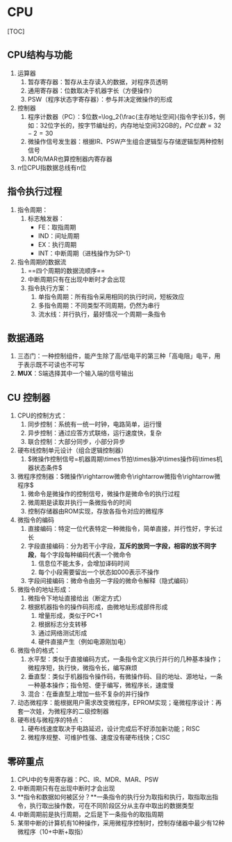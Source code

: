 # CPU

[TOC]

## CPU结构与功能

1. 运算器
   1. 暂存寄存器：暂存从主存读入的数据，对程序员透明
   2. 通用寄存器：位数取决于机器字长（方便操作）
   3. PSW（程序状态字寄存器）：参与并决定微操作的形成
2. 控制器
   1. 程序计数器（PC）：$位数=\log_2{\frac{主存地址空间}{指令字长}}$，例如：32位字长的，按字节编址的，内存地址空间32GB的，$PC位数=32-2=30$
   2. 微操作信号发生器：根据IR、PSW产生组合逻辑型与存储逻辑型两种控制信号
   3. MDR/MAR也算控制器内寄存器
3. n位CPU指数据总线有n位



## 指令执行过程

1. 指令周期：
   1. 标志触发器：
      * FE：取指周期
      * IND：间址周期
      * EX：执行周期
      * INT：中断周期（进栈操作为SP-1）
2. 指令周期的数据流
   1. ==四个周期的数据流顺序==
   2. 中断周期只有在出现中断时才会出现
   3. 指令执行方案：
      1. 单指令周期：所有指令采用相同的执行时间，短板效应
      2. 多指令周期：不同类型不同周期，仍然为串行
      3. 流水线：并行执行，最好情况一个周期一条指令



## 数据通路

1. 三态门：一种控制组件，能产生除了高/低电平的第三种「高电阻」电平，用于表示既不可读也不可写
2. **MUX**：S端选择其中一个输入端的信号输出



## CU 控制器

1. CPU的控制方式：
   1. 同步控制：系统有一统一时钟，电路简单，运行慢
   2. 异步控制：通过应答方式联络，运行速度快，复杂
   3. 联合控制：大部分同步，小部分异步
2. 硬布线控制单元设计（组合逻辑控制器）
   1. $微操作控制信号=机器周期\times节拍\times脉冲\times操作码\times机器状态条件$
3. 微程序控制器：$微操作\rightarrow微命令\rightarrow微指令\rightarrow微程序$
   1. 微命令是微操作的控制信号，微操作是微命令的执行过程
   2. 微周期是读取并执行一条微指令的时间
   3. 控制存储器由ROM实现，存放各指令对应的微程序
4. 微指令的编码
   1. 直接编码：特定一位代表特定一种微指令，简单直接，并行性好，字长过长
   2. 字段直接编码：分为若干小字段，**互斥的放同一字段，相容的放不同字段**，每个字段每种编码代表一个微命令
      1. 信息位不能太多，会增加译码时间
      2. 每个小段需要留出一个状态如000表示不操作
   3. 字段间接编码：微命令由另一字段的微命令解释（隐式编码）
5. 微指令的地址形成：
   1. 微指令下地址直接给出（断定方式）
   2. 根据机器指令的操作码形成，由微地址形成部件形成
      1. 增量形成，类似于PC+1
      2. 根据标志分支转移
      3. 通过网络测试形成
      4. 硬件直接产生（例如电源刚加电）
6. 微指令的格式：
   1. 水平型：类似于直接编码方式，一条指令定义执行并行的几种基本操作；微程序短，执行快，微指令长，编写麻烦
   2. 垂直型：类似于机器指令操作码，有微操作码、目的地址、源地址，一条一种基本操作；指令短、便于编写，微程序长，速度慢
   3. 混合：在垂直型上增加一些不复杂的并行操作
7. 动态微程序：能根据用户需求改变微程序，EPROM实现；毫微程序设计：再套一次娃，为微程序的二级控制器
8. 硬布线与微程序的特点：
   1. 硬布线速度取决于电路延迟，设计完成后不好添加新功能；RISC
   2. 微程序规整、可维护性强、速度没有硬布线快；CISC



## 零碎重点

1. CPU中的专用寄存器：PC、IR、MDR、MAR、PSW
2. 中断周期只有在出现中断时才会出现
3. **指令和数据如何被区分？**一条指令的执行分为取指和执行，取指取出指令，执行取出操作数，可在不同阶段区分从主存中取出的数据类型
4. 中断周期前是执行周期，之后是下一条指令的取指周期
5. 某带中断的计算机有10种操作，采用微程序控制时，控制存储器中最少有12种微程序（10+中断+取指）

